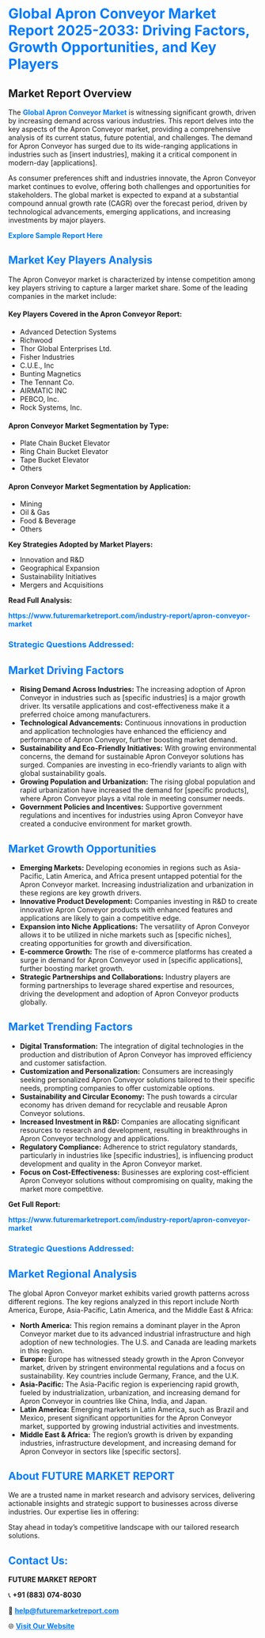 <h1 style="color: #007BFF;">Global Apron Conveyor Market Report 2025-2033: Driving Factors, Growth Opportunities, and Key Players</h1>

<section id="overview">
<h2>Market Report Overview</h2>
<p>The <a href="https://www.futuremarketreport.com/industry-report/apron-conveyor-market" style="color: #007BFF; text-decoration: none;"><strong>Global Apron Conveyor Market</strong></a> is witnessing significant growth, driven by increasing demand across various industries. This report delves into the key aspects of the Apron Conveyor market, providing a comprehensive analysis of its current status, future potential, and challenges. The demand for Apron Conveyor has surged due to its wide-ranging applications in industries such as [insert industries], making it a critical component in modern-day [applications].</p>
<p>As consumer preferences shift and industries innovate, the Apron Conveyor market continues to evolve, offering both challenges and opportunities for stakeholders. The global market is expected to expand at a substantial compound annual growth rate (CAGR) over the forecast period, driven by technological advancements, emerging applications, and increasing investments by major players.</p>
</section>

<section id="overview">
<p><a href="https://www.futuremarketreport.com/request-sample/reportId=55424" style="color: #007BFF; text-decoration: none;"><strong>Explore Sample Report Here</strong></a></p>
</section>

<section id="key-players">
<h2 style="color: #007BFF;">Market Key Players Analysis</h2>
<p>The Apron Conveyor market is characterized by intense competition among key players striving to capture a larger market share. Some of the leading companies in the market include:</p>
<h4>Key Players Covered in the Apron Conveyor Report:</h4>
<ul><li>Advanced Detection Systems</li><li>Richwood</li><li>Thor Global Enterprises Ltd.</li><li>Fisher Industries</li><li>C.U.E., Inc</li><li>Bunting Magnetics</li><li>The Tennant Co.</li><li>AIRMATIC INC</li><li>PEBCO, Inc.</li><li>Rock Systems, Inc.</li></ul>
<h4>Apron Conveyor Market Segmentation by Type:</h4>
<ul><li>Plate Chain Bucket Elevator</li><li>Ring Chain Bucket Elevator</li><li>Tape Bucket Elevator</li><li>Others</li></ul>

<h4>Apron Conveyor Market Segmentation by Application:</h4>
<ul><li>Mining</li><li>Oil &amp; Gas</li><li>Food &amp; Beverage</li><li>Others</li></ul>
<p><strong>Key Strategies Adopted by Market Players:</strong></p>
<ul>
<li>Innovation and R&D</li>
<li>Geographical Expansion</li>
<li>Sustainability Initiatives</li>
<li>Mergers and Acquisitions</li>
</ul>
</section>

<section>
<p><strong>Read Full Analysis: </strong></p><a href="https://www.futuremarketreport.com/industry-report/apron-conveyor-market" style="color: #007BFF; text-decoration: none;"><strong>https://www.futuremarketreport.com/industry-report/apron-conveyor-market</strong></a>
<h3 style="color: #007BFF;">Strategic Questions Addressed:</h3>
</section>

<section id="driving-factors">
<h2 style="color: #007BFF;">Market Driving Factors</h2>
<ul>
<li><strong>Rising Demand Across Industries:</strong> The increasing adoption of Apron Conveyor in industries such as [specific industries] is a major growth driver. Its versatile applications and cost-effectiveness make it a preferred choice among manufacturers.</li>
<li><strong>Technological Advancements:</strong> Continuous innovations in production and application technologies have enhanced the efficiency and performance of Apron Conveyor, further boosting market demand.</li>
<li><strong>Sustainability and Eco-Friendly Initiatives:</strong> With growing environmental concerns, the demand for sustainable Apron Conveyor solutions has surged. Companies are investing in eco-friendly variants to align with global sustainability goals.</li>
<li><strong>Growing Population and Urbanization:</strong> The rising global population and rapid urbanization have increased the demand for [specific products], where Apron Conveyor plays a vital role in meeting consumer needs.</li>
<li><strong>Government Policies and Incentives:</strong> Supportive government regulations and incentives for industries using Apron Conveyor have created a conducive environment for market growth.</li>
</ul>
</section>

<section id="growth-opportunities">
<h2 style="color: #007BFF;">Market Growth Opportunities</h2>
<ul>
<li><strong>Emerging Markets:</strong> Developing economies in regions such as Asia-Pacific, Latin America, and Africa present untapped potential for the Apron Conveyor market. Increasing industrialization and urbanization in these regions are key growth drivers.</li>
<li><strong>Innovative Product Development:</strong> Companies investing in R&D to create innovative Apron Conveyor products with enhanced features and applications are likely to gain a competitive edge.</li>
<li><strong>Expansion into Niche Applications:</strong> The versatility of Apron Conveyor allows it to be utilized in niche markets such as [specific niches], creating opportunities for growth and diversification.</li>
<li><strong>E-commerce Growth:</strong> The rise of e-commerce platforms has created a surge in demand for Apron Conveyor used in [specific applications], further boosting market growth.</li>
<li><strong>Strategic Partnerships and Collaborations:</strong> Industry players are forming partnerships to leverage shared expertise and resources, driving the development and adoption of Apron Conveyor products globally.</li>
</ul>
</section>

<section id="trending-factors">
<h2 style="color: #007BFF;">Market Trending Factors</h2>
<ul>
<li><strong>Digital Transformation:</strong> The integration of digital technologies in the production and distribution of Apron Conveyor has improved efficiency and customer satisfaction.</li>
<li><strong>Customization and Personalization:</strong> Consumers are increasingly seeking personalized Apron Conveyor solutions tailored to their specific needs, prompting companies to offer customizable options.</li>
<li><strong>Sustainability and Circular Economy:</strong> The push towards a circular economy has driven demand for recyclable and reusable Apron Conveyor solutions.</li>
<li><strong>Increased Investment in R&D:</strong> Companies are allocating significant resources to research and development, resulting in breakthroughs in Apron Conveyor technology and applications.</li>
<li><strong>Regulatory Compliance:</strong> Adherence to strict regulatory standards, particularly in industries like [specific industries], is influencing product development and quality in the Apron Conveyor market.</li>
<li><strong>Focus on Cost-Effectiveness:</strong> Businesses are exploring cost-efficient Apron Conveyor solutions without compromising on quality, making the market more competitive.</li>
</ul>
</section>

<section>
<p><strong>Get Full Report: </strong></p><a href="https://www.futuremarketreport.com/industry-report/apron-conveyor-market" style="color: #007BFF; text-decoration: none;"><strong>https://www.futuremarketreport.com/industry-report/apron-conveyor-market</strong></a>
<h3 style="color: #007BFF;">Strategic Questions Addressed:</h3>
</section>


<section id="regional-analysis">
<h2 style="color: #007BFF;">Market Regional Analysis</h2>
<p>The global Apron Conveyor market exhibits varied growth patterns across different regions. The key regions analyzed in this report include North America, Europe, Asia-Pacific, Latin America, and the Middle East & Africa:</p>
<ul>
<li><strong>North America:</strong> This region remains a dominant player in the Apron Conveyor market due to its advanced industrial infrastructure and high adoption of new technologies. The U.S. and Canada are leading markets in this region.</li>
<li><strong>Europe:</strong> Europe has witnessed steady growth in the Apron Conveyor market, driven by stringent environmental regulations and a focus on sustainability. Key countries include Germany, France, and the U.K.</li>
<li><strong>Asia-Pacific:</strong> The Asia-Pacific region is experiencing rapid growth, fueled by industrialization, urbanization, and increasing demand for Apron Conveyor in countries like China, India, and Japan.</li>
<li><strong>Latin America:</strong> Emerging markets in Latin America, such as Brazil and Mexico, present significant opportunities for the Apron Conveyor market, supported by growing industrial activities and investments.</li>
<li><strong>Middle East & Africa:</strong> The region’s growth is driven by expanding industries, infrastructure development, and increasing demand for Apron Conveyor in sectors like [specific sectors].</li>
</ul>
</section>

<footer>
<h2 style="color: #007BFF;">About FUTURE MARKET REPORT</h2>
<p>We are a trusted name in market research and advisory services, delivering actionable insights and strategic support to businesses across diverse industries. Our expertise lies in offering:</p>

<p>Stay ahead in today’s competitive landscape with our tailored research solutions.</p>

<h2 style="color: #007BFF;">Contact Us:</h2>
<p><strong>FUTURE MARKET REPORT</strong></p>
<p>📞 <strong>+91 (883) 074-8030</strong></p>
<p>📧 <strong><a href="mailto:help@futuremarketreport.com" style="color: #007BFF;">help@futuremarketreport.com</a></strong></p>
<p>🌐 <strong><a href="https://www.futuremarketreport.com/" style="color: #007BFF;">Visit Our Website</a></strong></p>
</footer>